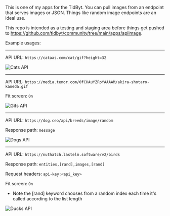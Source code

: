 
This is one of my apps for the TidByt. You can pull images from an endpoint that serves images or JSON. Things like random image endpoints are an ideal use.

This repo is intended as a testing and staging area before things get pushed to https://github.com/tidbyt/community/tree/main/apps/apiimage.

Example usages:

-----

API URL: ```https://cataas.com/cat/gif?height=32```

![Cats API](https://michaelyagi.github.io/images/api_image_1.gif)

-----

API URL: ```https://media.tenor.com/0fCHAuYZRoYAAAAM/akira-shotaro-kaneda.gif```

Fit screen: ```On```

![Gifs API](https://michaelyagi.github.io/images/api_image_4.gif)

-----

API URL: ```https://dog.ceo/api/breeds/image/random```

Response path: ```message```

![Dogs API](https://michaelyagi.github.io/images/api_image_2.gif)

-----

API URL: ```https://nuthatch.lastelm.software/v2/birds```

Response path: ```entities,[rand],images,[rand]```

Request headers: ```api-key:<api_key>```

Fit screen: ```On```

* Note the [rand] keyword chooses from a random index each time it's called according to the list length

![Ducks API](https://michaelyagi.github.io/images/api_image_3.gif)
